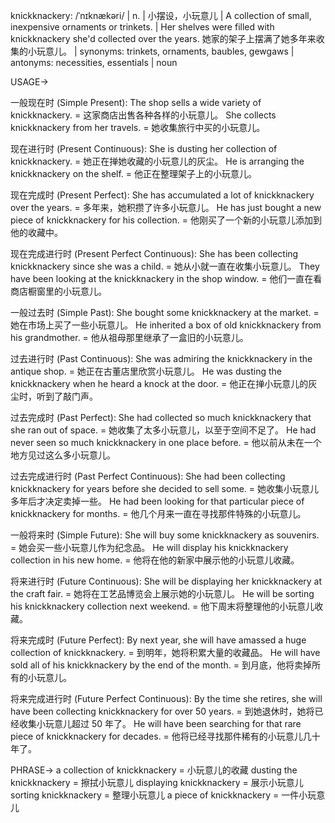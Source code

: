knickknackery: /ˈnɪknækəri/ | n. | 小摆设，小玩意儿 |  A collection of small, inexpensive ornaments or trinkets.  |  Her shelves were filled with knickknackery she'd collected over the years. 她家的架子上摆满了她多年来收集的小玩意儿。 | synonyms: trinkets, ornaments, baubles, gewgaws | antonyms: necessities, essentials | noun

USAGE->

一般现在时 (Simple Present):
The shop sells a wide variety of knickknackery. = 这家商店出售各种各样的小玩意儿。
She collects knickknackery from her travels. = 她收集旅行中买的小玩意儿。

现在进行时 (Present Continuous):
She is dusting her collection of knickknackery. = 她正在掸她收藏的小玩意儿的灰尘。
He is arranging the knickknackery on the shelf. = 他正在整理架子上的小玩意儿。

现在完成时 (Present Perfect):
She has accumulated a lot of knickknackery over the years. = 多年来，她积攒了许多小玩意儿。
He has just bought a new piece of knickknackery for his collection. = 他刚买了一个新的小玩意儿添加到他的收藏中。


现在完成进行时 (Present Perfect Continuous):
She has been collecting knickknackery since she was a child. = 她从小就一直在收集小玩意儿。
They have been looking at the knickknackery in the shop window. = 他们一直在看商店橱窗里的小玩意儿。


一般过去时 (Simple Past):
She bought some knickknackery at the market. = 她在市场上买了一些小玩意儿。
He inherited a box of old knickknackery from his grandmother. = 他从祖母那里继承了一盒旧的小玩意儿。


过去进行时 (Past Continuous):
She was admiring the knickknackery in the antique shop. = 她正在古董店里欣赏小玩意儿。
He was dusting the knickknackery when he heard a knock at the door. = 他正在掸小玩意儿的灰尘时，听到了敲门声。


过去完成时 (Past Perfect):
She had collected so much knickknackery that she ran out of space. = 她收集了太多小玩意儿，以至于空间不足了。
He had never seen so much knickknackery in one place before. = 他以前从未在一个地方见过这么多小玩意儿。


过去完成进行时 (Past Perfect Continuous):
She had been collecting knickknackery for years before she decided to sell some. = 她收集小玩意儿多年后才决定卖掉一些。
He had been looking for that particular piece of knickknackery for months. = 他几个月来一直在寻找那件特殊的小玩意儿。


一般将来时 (Simple Future):
She will buy some knickknackery as souvenirs. = 她会买一些小玩意儿作为纪念品。
He will display his knickknackery collection in his new home. = 他将在他的新家中展示他的小玩意儿收藏。


将来进行时 (Future Continuous):
She will be displaying her knickknackery at the craft fair. = 她将在工艺品博览会上展示她的小玩意儿。
He will be sorting his knickknackery collection next weekend. = 他下周末将整理他的小玩意儿收藏。


将来完成时 (Future Perfect):
By next year, she will have amassed a huge collection of knickknackery. = 到明年，她将积累大量的收藏品。
He will have sold all of his knickknackery by the end of the month. = 到月底，他将卖掉所有的小玩意儿。


将来完成进行时 (Future Perfect Continuous):
By the time she retires, she will have been collecting knickknackery for over 50 years. = 到她退休时，她将已经收集小玩意儿超过 50 年了。
He will have been searching for that rare piece of knickknackery for decades. = 他将已经寻找那件稀有的小玩意儿几十年了。


PHRASE->
a collection of knickknackery = 小玩意儿的收藏
dusting the knickknackery = 擦拭小玩意儿
displaying knickknackery = 展示小玩意儿
sorting knickknackery = 整理小玩意儿
a piece of knickknackery = 一件小玩意儿
